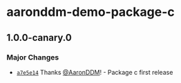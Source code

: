 # aaronddm-demo-package-c

## 1.0.0-canary.0

### Major Changes

- [`a7e5e14`](https://github.com/AaronDDM/demo-changeset/commit/a7e5e14369eb24b2e057d42900c49e1370b8820f) Thanks [@AaronDDM](https://github.com/AaronDDM)! - Package c first release
